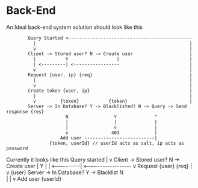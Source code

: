 # Back-End
An Ideal back-end system solution should look like this

			Query Started <---------------------------------------------- 
			  |															| 
			  v															|
			Client -> Stored user? N -> Create user						|
			  |			  Y                  |							|
			  | <---------| <-----------------							|
			  v															|
			Request {user, ip} {req}									|
			  |															|
			  v															|
			Create token {user, ip}										|
			  |															|
			  v		    {token}  		  {token}					    |
			Server -> In Database? Y -> Blacklisted? N -> Query -> Send response {res}
						  N			      	Y    		   ^
						  |			    	|			   |
						  |					v			   |
						  v			       403			   |
						Add user --------------------------|
					{token, userId} // userId acts as salt, ip acts as password

Currently it looks like this
			Query started
			  |
			  v
			Client -> Stored user? N -> Create user
			  | 		  Y                  |
			  | <---------| <-----------------
			  v
			Request {user} {req}
			  |
			  v							 {user}
			Server -> In Database? Y -> Blacklist
						  N					
						  |
						  |
						  v
						Add user 
						{userId}
